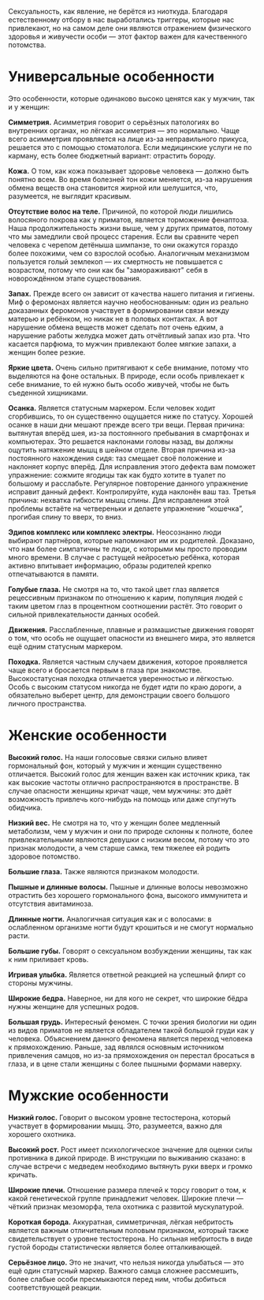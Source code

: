 Сексуальность, как явление, не берётся из ниоткуда. Благодаря естественному отбору в нас выработались триггеры, которые нас привлекают, но на самом деле они являются отражением физического здоровья и живучести особи — этот фактор важен для качественного потомства.

# Универсальные особенности

Это особенности, которые одинаково высоко ценятся как у мужчин, так и у женщин:

**Симметрия.** Асимметрия говорит о серьёзных патологиях во внутренних органах, но лёгкая ассиметрия — это нормально. Чаще всего асимметрия проявляется на лице из-за неправильного прикуса, решается это с помощью стоматолога. Если медицинские услуги не по карману, есть более бюджетный вариант: отрастить бороду.

**Кожа.** О том, как кожа показывает здоровье человека — должно быть понятно всем. Во время болезней тон кожи меняется, из-за нарушения обмена веществ она становится жирной или шелушится, что, разумеется, не выглядит красивым.

**Отсутствие волос на теле.** Причиной, по которой люди лишились волосяного покрова как у приматов, является торможение фенаптоза. Наша продолжительность жизни выше, чем у других приматов, потому что мы замедлили свой процесс старения. Если вы сравните череп человека с черепом детёныша шимпанзе, то они окажутся гораздо более похожими, чем со взрослой особью. Аналогичным механизмом пользуется голый землекоп — их смертность не повышается с возрастом, потому что они как бы "замораживают" себя в новорождённом этапе существования.

**Запах.** Прежде всего он зависит от качества нашего питания и гигиены. Миф о феромонах является научно необоснованным: один из реально доказанных феромонов участвует в формировании связи между матерью и ребёнком, но никак не в половых контактах. А вот нарушение обмена веществ может сделать пот очень едким, а нарушение работы желудка может дать отчётливый запах изо рта. Что касается парфюма, то мужчин привлекают более мягкие запахи, а женщин более резкие.

**Яркие цвета.** Очень сильно притягивают к себе внимание, потому что выделяются на фоне остальных. В природе, если особь привлекает к себе внимание, то ей нужно быть особо живучей, чтобы не быть съеденной хищниками.

**Осанка.** Является статусным маркером. Если человек ходит сгорбившись, то он существенно ощущается ниже по статусу. Хорошей осанке в наши дни мешают прежде всего три вещи. Первая причина: вытянутая вперёд шея, из-за постоянного пребывания в смартфонах и компьютерах. Это решается наклонами головы назад, вы должны ощутить натяжение мышц в шейном отделе. Вторая причина из-за постоянного нахождения сидя: таз смещает своё положение и наклоняет корпус вперёд. Для исправления этого дефекта вам поможет упражнение: сожмите ягодицы так как будто хотите в туалет по большому и расслабьте. Регулярное повторение данного упражнение исправит данный дефект. Контролируйте, куда наклонён ваш таз. Третья причина: нехватка гибкости мышц спины. Для исправления этой проблемы встаёте на четвереньки и делаете упражнение “кошечка”, прогибая спину то вверх, то вниз.

**Эдипов комплекс или комплекс электры.** Неосознанно люди выбирают партнёров, которые напоминают им их родителей. Доказано, что нам более симпатичны те люди, с которыми мы просто проводим много времени. В случае с растущей нейросетью ребёнка, которая активно впитывает информацию, образы родителей крепко отпечатываются в памяти.

**Голубые глаза.** Не смотря на то, что такой цвет глаз является рецессивным признаком по отношению к карим, популяция людей с таким цветом глаз в процентном соотношении растёт. Это говорит о сильной привлекательности данных особей.

**Движения.** Расслабленные, плавные и размашистые движения говорят о том, что особь не ощущает опасности из внешнего мира, это является ещё одним статусным маркером.

**Походка.** Является частным случаем движения, которое проявляется чаще всего и бросается первым в глаза при знакомстве. Высокостатусная походка отличается уверенностью и лёгкостью. Особь с высоким статусом никогда не будет идти по краю дороги, а обязательно выберет центр, для демонстрации своего большого личного пространства.

# Женские особенности

**Высокий голос.** На наши голосовые связки сильно влияет гормональный фон, который у мужчин и женщин существенно отличается. Высокий голос для женщин важен как источник крика, так как высокие частоты отлично распространяются в пространстве. В случае опасности женщины кричат чаще, чем мужчины: это даёт возможность привлечь кого-нибудь на помощь или даже спугнуть обидчика.

**Низкий вес.** Не смотря на то, что у женщин более медленный метаболизм, чем у мужчин и они по природе склонны к полноте, более привлекательными являются девушки с низким весом, потому что это признак молодости, а чем старше самка, тем тяжелее ей родить здоровое потомство.

**Большие глаза.** Также являются признаком молодости.

**Пышные и длинные волосы.** Пышные и длинные волосы невозможно отрастить без хорошего гормонального фона, высокого иммунитета и отсутствия авитаминоза.

**Длинные ногти.** Аналогичная ситуация как и с волосами: в ослабленном организме ногти будут крошиться и не смогут нормально расти.

**Большие губы.** Говорят о сексуальном возбуждении женщины, так как к ним приливает кровь.

**Игривая улыбка.** Является ответной реакцией на успешный флирт со стороны мужчины.

**Широкие бедра.** Наверное, ни для кого не секрет, что широкие бёдра нужны женщине для успешных родов.

**Большая грудь.** Интересный феномен. С точки зрения биологии ни один из видов приматов не является обладателем такой большой груди как у человека. Объяснением данного феномена является переход человека к прямохождению. Раньше, зад являлся основным источником привлечения самцов, но из-за прямохождения он перестал бросаться в глаза, и в цене стали женщины с более пышными формами наверху.

# Мужские особенности

**Низкий голос.** Говорит о высоком уровне тестостерона, который участвует в формировании мышц. Это, разумеется, важно для хорошего охотника.

**Высокий рост.** Рост имеет психологическое значение для оценки силы противника в дикой природе. В инструкции по выживанию сказано: в случае встречи с медведем необходимо вытянуть руки вверх и громко кричать.

**Широкие плечи.** Отношение размера плечей к торсу говорит о том, к какой генетической группе принадлежит человек. Широкие плечи — чёткий признак мезоморфа, тела охотника с развитой мускулатурой.

**Короткая борода.** Аккуратная, симметричная, лёгкая небритость является важным отличительным половым признаком, который также свидетельствует о уровне тестостерона. Но сильная небритость в виде густой бороды статистически является более отталкивающей.

**Серьёзное лицо.** Это не значит, что нельзя никогда улыбаться — это ещё один статусный маркер. Важного самца сложнее рассмешить, более слабые особи пресмыкаются перед ним, чтобы добиться соответствующей реакции.
